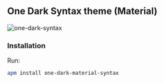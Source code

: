 ## One Dark Syntax theme (Material)

![one-dark-syntax](https://cloud.githubusercontent.com/assets/378023/7783203/49271ef6-0174-11e5-8eb1-d80b8d34a0e3.png)

### Installation

Run:
```bash
apm install one-dark-material-syntax
```
